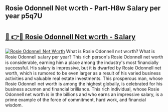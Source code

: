 ## Rosie Odonnell N𝚎t w𝚘rth - Part-H8w S𝚊lary per year p5q7U

# <h2><a href="http://gc4fxq.nevu.top/?p=Rosie+Odonnell">🔗 👉🔴 Rosie Odonnell N𝚎t w𝚘rth - S𝚊lary</a></h2>

[![Rosie Odonnell N𝚎t W𝚘rth](https://i.imgur.com/Oavwk0R.jpeg)](http://gc4fxq.nevu.top/?p=Rosie+Odonnell)
What is Rosie Odonnell n𝚎t w𝚘rth? What is Rosie Odonnell s𝚊lary per year?
This rich person's Rosie Odonnell net worth is considerable, earning him a place among the industry's most financially successful. His salary is impressive, but it is dwarfed by Rosie Odonnell net worth, which is rumored to be even larger as a result of his varied business activities and valuable real estate investments. This prosperous man, whose Rosie Odonnell net worth is among the highest globally, is celebrated for his business acumen and financial brilliance. This rich individual, whose Rosie Odonnell net worth is in the billions and who earns an impressive salary, is a prime example of the force of commitment, hard work, and financial wisdom.
